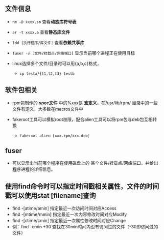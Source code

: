 ## 文件信息

- `nm -D xxxx.so` 查看**动态库符号表** 
- `ar -t xxxx.a` 查看**静态库文件** 
- `ldd [执行程序/库文件]` 查看**依赖共享库**
- `fuser -v [文件/挂载点/网络端口]` 显示当前哪个进程正在使用目标

- linux选择多个文件/目录时可以用{a,b,c}格式，
  - `cp testa/{t1,t2,t3} testb`



## 软件包相关

- rpm包制作的 **spec文件** 中的%xxx是 **宏定义**，在/usr/lib/rpm/ 目录中的一些文件有定义，大多数在macros文件中

- fakeroot工具可以模拟root权限，配合alien工具可以将rpm包与deb包互相转换
  - `fakeroot alien [xxx.rpm/xxx.deb]`

## fuser 
- 可以显示出当前哪个程序在使用磁盘上的 某个文件/挂载点/网络端口，并给出程序进程的详细信息。

## 使用find命令时可以指定时间戳相关属性，文件的时间戳可以使用stat [filename]查询
- find -[atime/amin] 指定最近一次访问时间对应Access
- find -[mtime/mmin] 指定最近一次内容修改时间对应Modify
- find -[ctime/cmin] 指定最近一次属性修改时间对应Change
- 例：find -cmin +30 查找在30min时间内没有访问过的文件（-30即访问过的文件）
